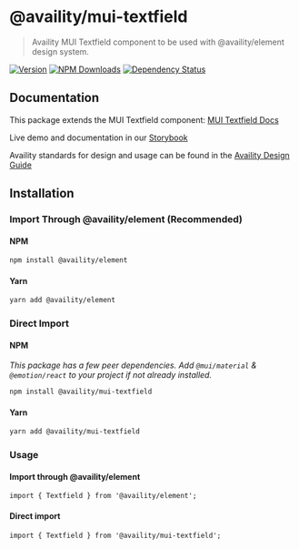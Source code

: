 # @availity/mui-textfield

> Availity MUI Textfield component to be used with @availity/element design system.

[![Version](https://img.shields.io/npm/v/@availity/mui-textfield.svg?style=for-the-badge)](https://www.npmjs.com/package/@availity/mui-textfield)
[![NPM Downloads](https://img.shields.io/npm/dt/@availity/mui-textfield.svg?style=for-the-badge)](https://www.npmjs.com/package/@availity/mui-textfield)
[![Dependency Status](https://img.shields.io/librariesio/release/npm/@availity/mui-textfield?style=for-the-badge)](https://github.com/Availity/element/blob/main/packages/mui-textfield/package.json)

## Documentation

This package extends the MUI Textfield component: [MUI Textfield Docs](https://mui.com/components/textfield/)

Live demo and documentation in our [Storybook](https://availity.github.io/element/?path=/docs/form-components-textfield-introduction--docs)

Availity standards for design and usage can be found in the [Availity Design Guide](https://design.availity.com/2e36e50c7)

## Installation

### Import Through @availity/element (Recommended)

#### NPM

```bash
npm install @availity/element
```

#### Yarn

```bash
yarn add @availity/element
```

### Direct Import

#### NPM

_This package has a few peer dependencies. Add `@mui/material` & `@emotion/react` to your project if not already installed._

```bash
npm install @availity/mui-textfield
```

#### Yarn

```bash
yarn add @availity/mui-textfield
```

### Usage

#### Import through @availity/element

```tsx
import { Textfield } from '@availity/element';
```

#### Direct import

```tsx
import { Textfield } from '@availity/mui-textfield';
```
